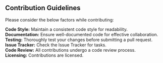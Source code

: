 ## Contribution Guidelines

Please consider the below factors while contributing:

**Code Style:** Maintain a consistent code style for readability.  
**Documentation:** Ensure well-documented code for effective collaboration.  
**Testing:** Thoroughly test your changes before submitting a pull request.  
**Issue Tracker:** Check the Issue Tracker for tasks.  
**Code Review:** All contributions undergo a code review process.  
**Licensing:** Contributions are licensed.
